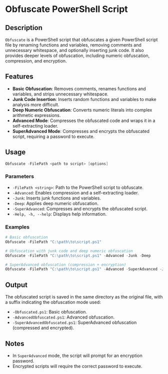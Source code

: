 # Obfuscate PowerShell Script

## Description
`Obfuscate` is a PowerShell script that obfuscates a given PowerShell script file by renaming functions and variables, removing comments and unnecessary whitespace, and optionally inserting junk code. It also provides deeper levels of obfuscation, including numeric obfuscation, compression, and encryption.

## Features
- **Basic Obfuscation**: Removes comments, renames functions and variables, and strips unnecessary whitespace.
- **Junk Code Insertion**: Inserts random functions and variables to make analysis more difficult.
- **Deep Numeric Obfuscation**: Converts numeric literals into complex arithmetic expressions.
- **Advanced Mode**: Compresses the obfuscated code and wraps it in a self-extracting loader.
- **SuperAdvanced Mode**: Compresses and encrypts the obfuscated script, requiring a password to execute.

## Usage
```powershell
Obfuscate -FilePath <path to script> [options]
```

### Parameters
- `-FilePath <string>`: Path to the PowerShell script to obfuscate.
- `-Advanced`: Enables compression and a self-extracting loader.
- `-Junk`: Inserts junk functions and variables.
- `-Deep`: Applies deep numeric obfuscation.
- `-SuperAdvanced`: Compresses and encrypts the obfuscated script.
- `-Help, -h, --help`: Displays help information.

### Examples
```powershell
# Basic obfuscation
Obfuscate -FilePath "C:\path\to\script.ps1"

# Obfuscation with junk code and deep numeric obfuscation
Obfuscate -FilePath "C:\path\to\script.ps1" -Advanced -Junk -Deep

# SuperAdvanced obfuscation (compression + encryption)
Obfuscate -FilePath "C:\path\to\script.ps1" -Advanced -SuperAdvanced -Junk -Deep
```

## Output
The obfuscated script is saved in the same directory as the original file, with a suffix indicating the obfuscation mode used:
- `-Obfuscated.ps1`: Basic obfuscation.
- `-AdvancedObfuscated.ps1`: Advanced obfuscation.
- `-SuperAdvancedObfuscated.ps1`: SuperAdvanced obfuscation (compressed and encrypted).

## Notes
- In `SuperAdvanced` mode, the script will prompt for an encryption password.
- Encrypted scripts will require the correct password to execute.